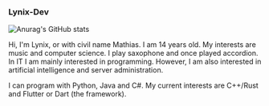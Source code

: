 ### Lynix-Dev

![Anurag's GitHub stats](https://github-readme-stats.vercel.app/api?username=Lynix152&show_icons=true&theme=radical)


Hi, I'm Lynix, or with civil name Mathias. I am 14 years old. My interests are music and computer science. 
I play saxophone and once played accordion. In IT I am mainly interested in programming. 
However, I am also interested in artificial intelligence and server administration. 

I can program with Python, Java and C#. My current interests are C++/Rust and Flutter or Dart (the framework). 

